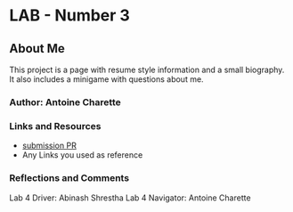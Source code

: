 # LAB - Number 3

## About Me

This project is a page with resume style information and a small biography. It also includes a minigame with questions about me.

### Author: Antoine Charette

### Links and Resources
* [submission PR](http://xyz.com)
* Any Links you used as reference

### Reflections and Comments

Lab 4 Driver: Abinash Shrestha
Lab 4 Navigator: Antoine Charette